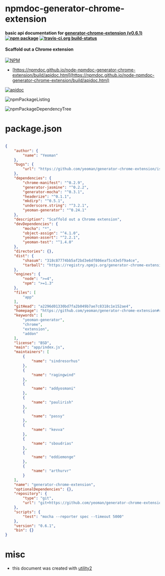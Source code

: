 # npmdoc-generator-chrome-extension

#### basic api documentation for  [generator-chrome-extension (v0.6.1)](https://github.com/yeoman/generator-chrome-extension#readme)  [![npm package](https://img.shields.io/npm/v/npmdoc-generator-chrome-extension.svg?style=flat-square)](https://www.npmjs.org/package/npmdoc-generator-chrome-extension) [![travis-ci.org build-status](https://api.travis-ci.org/npmdoc/node-npmdoc-generator-chrome-extension.svg)](https://travis-ci.org/npmdoc/node-npmdoc-generator-chrome-extension)

#### Scaffold out a Chrome extension

[![NPM](https://nodei.co/npm/generator-chrome-extension.png?downloads=true&downloadRank=true&stars=true)](https://www.npmjs.com/package/generator-chrome-extension)

- [https://npmdoc.github.io/node-npmdoc-generator-chrome-extension/build/apidoc.html](https://npmdoc.github.io/node-npmdoc-generator-chrome-extension/build/apidoc.html)

[![apidoc](https://npmdoc.github.io/node-npmdoc-generator-chrome-extension/build/screenCapture.buildCi.browser.%252Ftmp%252Fbuild%252Fapidoc.html.png)](https://npmdoc.github.io/node-npmdoc-generator-chrome-extension/build/apidoc.html)

![npmPackageListing](https://npmdoc.github.io/node-npmdoc-generator-chrome-extension/build/screenCapture.npmPackageListing.svg)

![npmPackageDependencyTree](https://npmdoc.github.io/node-npmdoc-generator-chrome-extension/build/screenCapture.npmPackageDependencyTree.svg)



# package.json

```json

{
    "author": {
        "name": "Yeoman"
    },
    "bugs": {
        "url": "https://github.com/yeoman/generator-chrome-extension/issues"
    },
    "dependencies": {
        "chrome-manifest": "^0.2.9",
        "generator-jasmine": "^0.2.2",
        "generator-mocha": "^0.3.1",
        "headerize": "^0.1.1",
        "mkdirp": "^0.5.1",
        "underscore.string": "^3.2.1",
        "yeoman-generator": "^0.24.1"
    },
    "description": "Scaffold out a Chrome extension",
    "devDependencies": {
        "mocha": "*",
        "object-assign": "^4.1.0",
        "yeoman-assert": "^2.2.1",
        "yeoman-test": "^1.4.0"
    },
    "directories": {},
    "dist": {
        "shasum": "318c87774bb5af2bd3e6df806eaf5c43e5f9a4ce",
        "tarball": "https://registry.npmjs.org/generator-chrome-extension/-/generator-chrome-extension-0.6.1.tgz"
    },
    "engines": {
        "node": ">=4",
        "npm": ">=1.3"
    },
    "files": [
        "app"
    ],
    "gitHead": "a2296d01330bd7fa2b049b7ae7c8318c1e152ae4",
    "homepage": "https://github.com/yeoman/generator-chrome-extension#readme",
    "keywords": [
        "yeoman-generator",
        "chrome",
        "extension",
        "addon"
    ],
    "license": "BSD",
    "main": "app/index.js",
    "maintainers": [
        {
            "name": "sindresorhus"
        },
        {
            "name": "ragingwind"
        },
        {
            "name": "addyosmani"
        },
        {
            "name": "paulirish"
        },
        {
            "name": "passy"
        },
        {
            "name": "kevva"
        },
        {
            "name": "sboudrias"
        },
        {
            "name": "eddiemonge"
        },
        {
            "name": "arthurvr"
        }
    ],
    "name": "generator-chrome-extension",
    "optionalDependencies": {},
    "repository": {
        "type": "git",
        "url": "git+https://github.com/yeoman/generator-chrome-extension.git"
    },
    "scripts": {
        "test": "mocha --reporter spec --timeout 5000"
    },
    "version": "0.6.1",
    "bin": {}
}
```



# misc
- this document was created with [utility2](https://github.com/kaizhu256/node-utility2)
